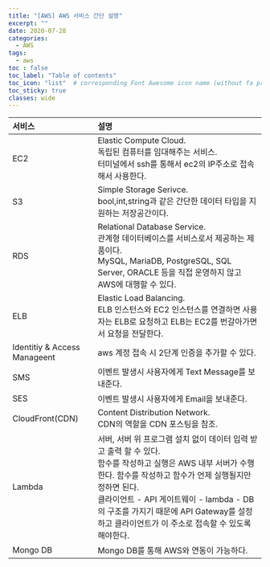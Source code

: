 ```yaml
---
title: "[AWS] AWS 서비스 간단 설명"
excerpt: ""
date: 2020-07-28
categories:
  - AWS
tags:
  - aws
toc : false
toc_label: "Table of contents"
toc_icon: "list"  # corresponding Font Awesome icon name (without fa prefix)
toc_sticky: true
classes: wide
---
```



| 서비스 | 설명 |
|:------|:-----|
|EC2|Elastic Compute Cloud.<br> 독립된 컴퓨터를 임대해주는 서비스.<br>터미널에서 ssh를 통해서 ec2의 IP주소로 접속해서 사용한다.|
|S3|Simple Storage Serivce.<br> bool,int,string과 같은 간단한 데이터 타입을 지원하는 저장공간이다.|
|RDS|Relational Database Service.<br>관계형 데이터베이스를 서비스로서 제공하는 제품이다.<br>MySQL, MariaDB, PostgreSQL, SQL Server, ORACLE 등을 직접 운영하지 않고 AWS에 대행할 수 있다.|
|ELB|Elastic Load Balancing.<br> ELB 인스턴스와 EC2 인스턴스를 연결하면 사용자는 ELB로 요청하고 ELB는 EC2를 번갈아가면서 요청을 전달한다.|
|Identitiy & Access Manageent| aws 계정 접속 시 2단계 인증을 추가할 수 있다.|
|SMS| 이벤트 발생시 사용자에게 Text Message를 보내준다.|
|SES| 이벤트 발생시 사용자에게 Email을 보내준다.|
|CloudFront(CDN)|Content Distribution Network.<br> CDN의 역할을 CDN 포스팅을 참조.|
|Lambda| 서버, 서버 위 프로그램 설치 없이 데이터 입력 받고 출력 할 수 있다.<br> 함수를 작성하고 실행은 AWS 내부 서버가 수행한다. 함수를 작성하고 함수가 언제 실행될지만 정하면 된다.<br>클라이언트 - API 게이트웨이 - lambda - DB의 구조를 가지기 때문에 API Gateway를 설정하고 클라이언트가 이 주소로 접속할 수 있도록 해야한다. |
|Mongo DB| Mongo DB를 통해 AWS와 연동이 가능하다.|



